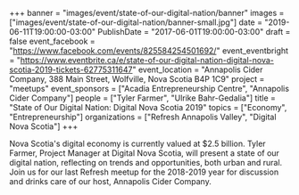 +++
banner = "images/event/state-of-our-digital-nation/banner"
images = ["images/event/state-of-our-digital-nation/banner-small.jpg"]
date = "2019-06-11T19:00:00-03:00"
PublishDate = "2017-06-01T19:00:00-03:00"
draft = false
event_facebook = "https://www.facebook.com/events/825584254501692/"
event_eventbright = "https://www.eventbrite.ca/e/state-of-our-digital-nation-digital-nova-scotia-2019-tickets-62775311647"
event_location = "Annapolis Cider Company, 388 Main Street, Wolfville, Nova Scotia B4P 1C9"
project = "meetups"
event_sponsors = ["Acadia Entrepreneurship Centre", "Annapolis Cider Company"]
people = ["Tyler Farmer", "Ulrike Bahr-Gedalia"]
title = "State of Our Digital Nation: Digital Nova Scotia 2019"
topics = ["Economy", "Entrepreneurship"]
organizations = ["Refresh Annapolis Valley", "Digital Nova Scotia"]
+++

Nova Scotia's digital economy is currently valued at $2.5 billion.  Tyler Farmer, Project Manager at Digital Nova Scotia, will present a state of our digital nation, reflecting on trends and opportunities, both urban and rural.  Join us for our last Refresh meetup for the 2018-2019 year for discussion and drinks care of our host, Annapolis Cider Company.
